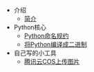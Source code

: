* 介绍
  * [简介](markdown/编程语言/Python/_readme.md)
* Python核心
  * [Python命名规约](markdown/编程语言/Python/Python命名规约.md)
  * [将Python编译成二进制](markdown/编程语言/Python/将Python编译成二进制.md)
* 自己写的小工具
  * [腾讯云COS上传图片](markdown/编程语言/Python/腾讯云COS上传图片.md)
